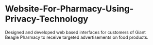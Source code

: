 # Website-For-Pharmacy-Using-Privacy-Technology
Designed and developed web based interfaces for customers of Giant Beagle Pharmacy to receive targeted advertisements on food products.
